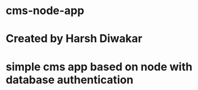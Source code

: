 # cms-node-app
# Created by Harsh Diwakar
# simple cms app based on node with database authentication
